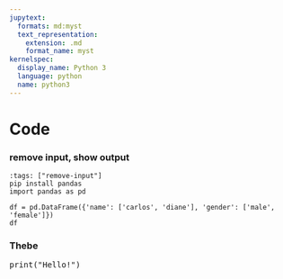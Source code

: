 ```yaml
---
jupytext:
  formats: md:myst
  text_representation:
    extension: .md
    format_name: myst
kernelspec:
  display_name: Python 3
  language: python
  name: python3
---
```


# Code

### remove input, show output
<!-- remove input, show output -->
```{code-cell} ipython3
:tags: ["remove-input"]
pip install pandas
import pandas as pd

df = pd.DataFrame({'name': ['carlos', 'diane'], 'gender': ['male', 'female']})
df
```



<!------------->




### Thebe
<!-- Configure and load Thebe !-->
<script type="text/x-thebe-config">
  {
      requestKernel: true,
      mountActivateWidget: true,
      mountStatusWidget: true,
      binderOptions: {
      repo: "binder-examples/requirements",
      },
  }
</script>

<script src="https://unpkg.com/thebe@latest/lib/index.js"></script>

<pre data-executable="true" data-language="python">print("Hello!")</pre>

<div class="thebe-activate"></div>
<div class="thebe-status"></div>


